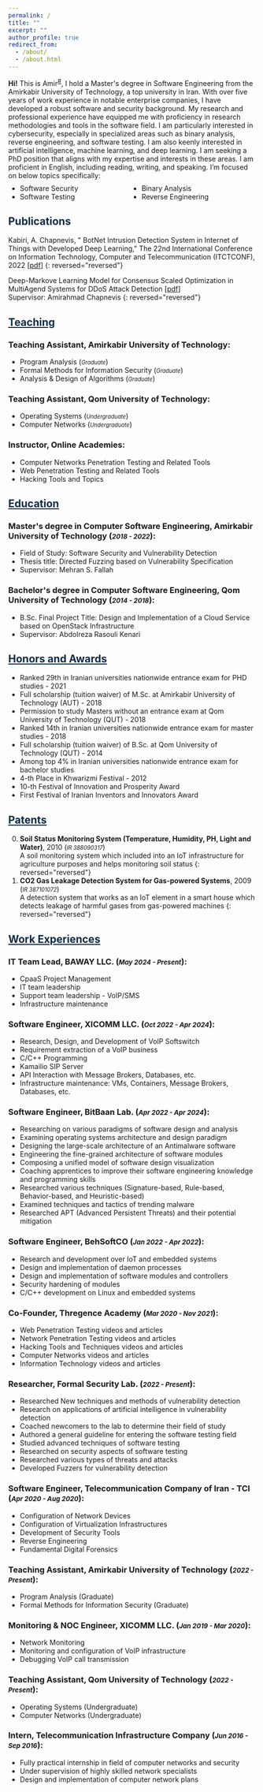 ```yaml
---
permalink: /
title: ""
excerpt: ""
author_profile: true
redirect_from: 
  - /about/
  - /about.html
---
```


<style>
.farsi{ font-family:PERSWEB; font-weight: bold; font-size:11pt;}
.header-color {color:#0f2b46;}
.twocol{ columns: 2}
</style>

**Hi!** This is Amir<sup><a href="#fullname" onclick="toggle_visibility('fullname');">#</a></sup>, 
I hold a Master's degree in Software Engineering from the Amirkabir University of Technology, a top university in Iran. 
With over five years of work experience in notable enterprise companies, I have developed a robust software and 
security background. My research and professional experience have equipped me with proficiency in research methodologies 
and tools in the software field. I am particularly interested in cybersecurity, especially in specialized areas such as 
binary analysis, reverse engineering, and software testing. I am also keenly interested in artificial intelligence, 
machine learning, and deep learning. I am seeking a PhD position that aligns with my expertise and interests in these 
areas. I am proficient in English, including reading, writing, and speaking. I’m focused on below topics specifically:
<ul class='twocol' style="margin-top: -1%;" markdown='1'>
    <li> Software Security</li>
    <li> Software Testing</li>
    <li> Binary Analysis</li>
    <li> Reverse Engineering</li>
    </ul>

<p id="fullname" style="display: none;"><sup>#
my full name is <i>Amirabas Kabiri Zamani</i> (in Persian: <span class='farsi'>امیرعباس کبیری زمانی</span>), and here is my voice pronouncing my name:  
<span><audio id="player" src="files/my-name.ogg"></audio>
<img src="/images/speaker.png" style="width:20px; cursor:pointer;" onclick="document.getElementById('player').play()"></span></sup></p>

<script>
function toggle_visibility(id) {
       var e = document.getElementById(id);
       if(e.style.display == 'block')
          e.style.display = 'none';
       else
          e.style.display = 'block';
    }
</script>

<a id="publications" class='header-color'>Publications</a>
----
Kabiri, A. Chapnevis, " BotNet Intrusion Detection System in Internet of Things with Developed Deep Learning," The 22nd International Conference on Information Technology, Computer and Telecommunication (ITCTCONF), 2022 [[pdf](papers/botnet.pdf)]
{: reversed="reversed"}

Deep-Markove Learning Model for Consensus Scaled Optimization in MultiAgend Systems for DDoS Attack Detection [[pdf](papers/Deep.pdf)] 
<br>Supervisor: Amirahmad Chapnevis
{: reversed="reversed"}


<a href="/teaching"  class='header-color'>Teaching</a>
----
### Teaching Assistant, Amirkabir University of Technology:
<ul markdown='1'>
<li>Program Analysis (<i style='font-size: 0.8em;'>Graduate</i>)</li>
<li>Formal Methods for Information Security (<i style='font-size: 0.8em;'>Graduate</i>)</li>
<li>Analysis & Design of Algorithms	(<i style='font-size: 0.8em;'>Graduate</i>)</li>
</ul>

### Teaching Assistant, Qom University of Technology:
<ul markdown='1'>
<li>Operating Systems (<i style='font-size: 0.8em;'>Undergraduate</i>)</li>
<li>Computer Networks (<i style='font-size: 0.8em;'>Undergraduate</i>)</li>
</ul>

### Instructor, Online Academies:
<ul markdown='1'>
<li> Computer Networks Penetration Testing and Related Tools </li>
<li> Web Penetration Testing and Related Tools </li>
<li> Hacking Tools and Topics </li>
</ul>

<a href="/education" class='header-color'>Education</a>
----
### Master's degree in Computer Software Engineering, Amirkabir University of Technology (<i style='font-size: 0.8em;'>2018 - 2022</i>):
<ul markdown='1'>
<li>Field of Study: Software Security and Vulnerability Detection</li>
<li>Thesis title: Directed Fuzzing based on Vulnerability Specification</li>
<li>Supervisor: Mehran S. Fallah</li>
</ul>

### Bachelor's degree in Computer Software Engineering, Qom University of Technology (<i style='font-size: 0.8em;'>2014 - 2018</i>):
<ul markdown='1'>
  <li>B.Sc. Final Project Title: Design and Implementation of a Cloud Service based on OpenStack Infrastructure</li>
  <li>Supervisor: Abdolreza Rasouli Kenari</li>
  </ul>


<a href="/honors" class='header-color'>Honors and Awards</a>
----
- Ranked 29th in Iranian universities nationwide entrance exam for PHD studies - 2021
- Full scholarship (tuition waiver) of M.Sc. at Amirkabir University of Technology (AUT) - 2018
- Permission to study Masters without an entrance exam at Qom University of Technology (QUT) - 2018
- Ranked 14th in Iranian universities nationwide entrance exam for master studies - 2018
- Full scholarship (tuition waiver) of B.Sc. at Qom University of Technology (QUT) - 2014
- Among top 4% in Iranian universities nationwide entrance exam for bachelor studies
- 4-th Place in Khwarizmi Festival - 2012
- 10-th Festival of Innovation and Prosperity Award
- First Festival of Iranian Inventors and Innovators Award


<a href="/patents" class='header-color'>Patents</a>
----
0. **Soil Status Monitoring System (Temperature, Humidity, PH, Light and Water)**, 2010 (<i style='font-size: 0.8em;'>IR 388090317</i>)
<br>A soil monitoring system which included into an IoT infrastructure for agriculture purposes and helps monitoring soil status
{: reversed="reversed"}
1. **CO2 Gas Leakage Detection System for Gas-powered Systems**, 2009 (<i style='font-size: 0.8em;'>IR 387101072</i>)
<br>A detection system that works as an IoT element in a smart house which detects leakage of harmful gases from gas-powered machines
{: reversed="reversed"}


<a href="/experiences" class='header-color'>Work Experiences</a>
----
### IT Team Lead, BAWAY LLC. (<i style='font-size: 0.8em;'>May 2024 - Present</i>):
<ul markdown='1'>
<li>CpaaS Project Management</li>
<li>IT team leadership</li>
<li>Support team leadership - VoIP/SMS</li>
<li>Infrastructure maintenance</li>
</ul>

### Software Engineer, XICOMM LLC. (<i style='font-size: 0.8em;'>Oct 2022 - Apr 2024</i>):
<ul markdown='1'>
<li>Research, Design, and Development of VoIP Softswitch </li>
<li>Requirement extraction of a VoIP business</li>
<li>C/C++ Programming</li>
<li>Kamailio SIP Server</li>
<li>API Interaction with Message Brokers, Databases, etc.</li>
<li>Infrastructure maintenance: VMs, Containers, Message Brokers, Databases, etc.</li>
</ul>

### Software Engineer, BitBaan Lab. (<i style='font-size: 0.8em;'>Apr 2022 - Apr 2024</i>):
<ul markdown='1'>
<li>Researching on various paradigms of software design and analysis</li>
<li>Examining operating systems architecture and design paradigm</li>
<li>Designing the large-scale architecture of an Antimalware software</li>
<li>Engineering the fine-grained architecture of software modules</li>
<li>Composing a unified model of software design visualization</li>
<li>Coaching apprentices to improve their software engineering knowledge and programming skills</li>
<li>Researched various techniques (Signature-based, Rule-based, Behavior-based, and Heuristic-based)</li>
<li>Examined techniques and tactics of trending malware</li>
<li>Researched APT (Advanced Persistent Threats) and their potential mitigation</li>
</ul>

### Software Engineer, BehSoftCO (<i style='font-size: 0.8em;'>Jan 2022 - Apr 2022</i>):
<ul markdown='1'>
<li>Research and development over IoT and embedded systems</li>
<li>Design and implementation of daemon processes</li>
<li>Design and implementation of software modules and controllers</li>
<li>Security hardening of modules</li>
<li>C/C++ development on Linux and embedded systems</li>
</ul>

### Co-Founder, Thregence Academy (<i style='font-size: 0.8em;'>Mar 2020 - Nov 2021</i>):
<ul markdown='1'>
<li>Web Penetration Testing videos and articles</li>
<li>Network Penetration Testing videos and articles</li>
<li>Hacking Tools and Techniques videos and articles</li>
<li>Computer Networks videos and articles</li>
<li>Information Technology videos and articles</li>
</ul>

### Researcher, Formal Security Lab. (<i style='font-size: 0.8em;'>2022 - Present</i>):
<ul markdown='1'>
<li>Researched New techniques and methods of vulnerability detection</li>
<li>Research on applications of artificial intelligence in vulnerability detection</li>
<li>Coached newcomers to the lab to determine their field of study</li>
<li>Authored a general guideline for entering the software testing field</li>
<li>Studied advanced techniques of software testing</li>
<li>Researched on security aspects of software testing</li>
<li>Researched various types of threats and attacks</li>
<li>Developed Fuzzers for vulnerability detection</li>
</ul>

### Software Engineer, Telecommunication Company of Iran - TCI (<i style='font-size: 0.8em;'>Apr 2020 - Aug 2020</i>):
<ul markdown='1'>
<li>Configuration of Network Devices</li>
<li>Configuration of Virtualization Infrastructures</li>
<li>Development of Security Tools</li>
<li>Reverse Engineering</li>
<li>Fundamental Digital Forensics</li>
</ul>

### Teaching Assistant, Amirkabir University of Technology (<i style='font-size: 0.8em;'>2022 - Present</i>):
<ul markdown='1'>
<li>Program Analysis (Graduate)</li>
<li>Formal Methods for Information Security (Graduate)</li>
</ul>

### Monitoring & NOC Engineer, XICOMM LLC. (<i style='font-size: 0.8em;'>Jan 2019 - Mar 2020</i>):
<ul markdown='1'>
<li>Network Monitoring</li>
<li>Monitoring and configuration of VoIP infrastructure</li>
<li>Debugging VoIP call transmission</li>
</ul>

### Teaching Assistant, Qom University of Technology (<i style='font-size: 0.8em;'>2022 - Present</i>):
<ul markdown='1'>
<li>Operating Systems (Undergraduate)</li>
<li>Computer Networks (Undergraduate)</li>
</ul>

### Intern, Telecommunication Infrastructure Company (<i style='font-size: 0.8em;'>Jun 2016 - Sep 2016</i>):
<ul markdown='1'>
<li>Fully practical internship in field of computer networks and security</li>
<li>Under supervision of highly skilled network specialists</li>
<li>Design and implementation of computer network plans</li>
</ul>

